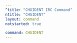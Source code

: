 ```yaml
---
^title: "CHGIDENT IRC Command"
ntitle: "CHGIDENT"
layout: command
notstarted: true

command: CHGIDENT
---
```

